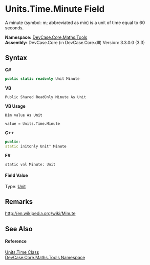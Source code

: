 # Units.Time.Minute Field
 

A minute (symbol: m; abbreviated as min) is a unit of time equal to 60 seconds.

**Namespace:**&nbsp;<a href="N_DevCase_Core_Maths_Tools">DevCase.Core.Maths.Tools</a><br />**Assembly:**&nbsp;DevCase.Core (in DevCase.Core.dll) Version: 3.3.0.0 (3.3)

## Syntax

**C#**<br />
``` C#
public static readonly Unit Minute
```

**VB**<br />
``` VB
Public Shared ReadOnly Minute As Unit
```

**VB Usage**<br />
``` VB Usage
Dim value As Unit

value = Units.Time.Minute

```

**C++**<br />
``` C++
public:
static initonly Unit^ Minute
```

**F#**<br />
``` F#
static val Minute: Unit
```


#### Field Value
Type: <a href="T_DevCase_Core_Maths_Unit">Unit</a>

## Remarks
<a href="http://en.wikipedia.org/wiki/Minute" target="_blank">http://en.wikipedia.org/wiki/Minute</a>

## See Also


#### Reference
<a href="T_DevCase_Core_Maths_Tools_Units_Time">Units.Time Class</a><br /><a href="N_DevCase_Core_Maths_Tools">DevCase.Core.Maths.Tools Namespace</a><br />